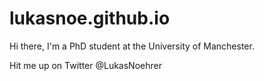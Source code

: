# lukasnoe.github.io

Hi there, I'm a PhD student at the University of Manchester.

Hit me up on Twitter @LukasNoehrer
